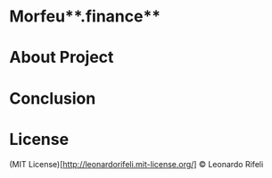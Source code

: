 Morfeu**.finance**
========================

About Project
========================

Conclusion
========================

License
========================
(MIT License)[http://leonardorifeli.mit-license.org/] © Leonardo Rifeli
